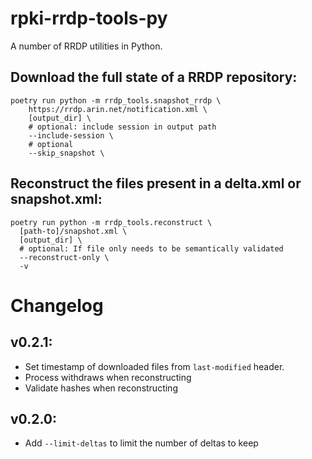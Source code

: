 # rpki-rrdp-tools-py

A number of RRDP utilities in Python.

## Download the full state of a RRDP repository:
```
poetry run python -m rrdp_tools.snapshot_rrdp \
    https://rrdp.arin.net/notification.xml \
    [output_dir] \
    # optional: include session in output path
    --include-session \
    # optional
    --skip_snapshot \
```

## Reconstruct the files present in a delta.xml or snapshot.xml:

```
poetry run python -m rrdp_tools.reconstruct \
  [path-to]/snapshot.xml \
  [output_dir] \
  # optional: If file only needs to be semantically validated
  --reconstruct-only \
  -v
```

# Changelog

## v0.2.1:
  * Set timestamp of downloaded files from `last-modified` header.
  * Process withdraws when reconstructing
  * Validate hashes when reconstructing

## v0.2.0:

  * Add `--limit-deltas` to limit the number of deltas to keep
